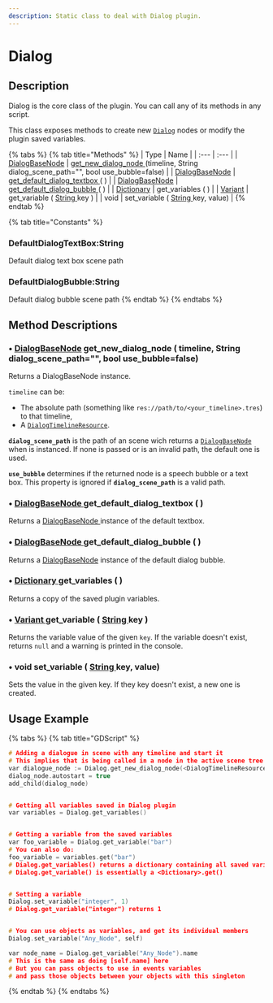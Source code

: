 ```yaml
---
description: Static class to deal with Dialog plugin.
---
```


# Dialog

## Description

Dialog is the core class of the plugin. You can call any of its methods in any script.   
  
This class exposes methods to create new [`Dialog`](class_dialog-base-node.md) nodes or modify the plugin saved variables.

{% tabs %}
{% tab title="Methods" %}
| Type | Name |
| :--- | :--- |
| [DialogBaseNode](class_dialog-base-node.md) | [get\_new\_dialog\_node ](class_dialog.md#get_new_dialog_node) \(timeline, String dialog\_scene\_path="", bool use\_bubble=false\) |
| [DialogBaseNode](class_dialog-base-node.md) | [get\_default\_dialog\_textbox ](class_dialog.md#dialogbasenode-get_default_dialog_textbox)\( \) |
| [DialogBaseNode](class_dialog-base-node.md) | [get\_default\_dialog\_bubble ](class_dialog.md#dialogbasenode-get_default_dialog_bubble)\( \) |
| [Dictionary](https://docs.godotengine.org/es/stable/classes/class_dictionary.html) | get\_variables \( \) |
| [Variant](https://docs.godotengine.org/es/stable/classes/class_variant.html) | get\_variable \( [String ](https://docs.godotengine.org/es/stable/classes/class_string.html)key \) |
| void | set\_variable \( [String ](https://docs.godotengine.org/es/stable/classes/class_string.html)key, value\) |
{% endtab %}

{% tab title="Constants" %}
### DefaultDialogTextBox:String

Default dialog text box scene path

### DefaultDialogBubble:String

Default dialog bubble scene path
{% endtab %}
{% endtabs %}

## Method Descriptions

### •  [DialogBaseNode](class_dialog-base-node.md) get\_new\_dialog\_node \( timeline, String dialog\_scene\_path="", bool use\_bubble=false\)  <a id="get_new_dialog_node"></a>

Returns a DialogBaseNode instance.

`timeline` can be:

* The absolute path \(something like `res://path/to/<your_timeline>.tres`\) to that timeline,
* A [`DialogTimelineResource`](../resource-class/class_dialog-timeline-resource.md).

**`dialog_scene_path`** is the path of an scene wich returns a [`DialogBaseNode`](class_dialog-base-node.md) when is instanced. If none is passed or is an invalid path, the default one is used.

**`use_bubble`** determines if the returned node is a speech bubble or a text box. This property is ignored if **`dialog_scene_path`** is a valid path.



### •  [DialogBaseNode ](class_dialog-base-node.md)**get\_default\_dialog\_textbox \( \)**

Returns a [DialogBaseNode ](class_dialog-base-node.md)instance of the default textbox.



### •  [DialogBaseNode ](class_dialog-base-node.md)**get\_default\_dialog\_bubble \( \)**

Returns a [DialogBaseNode](class_dialog-base-node.md) instance of the default dialog bubble.



### •  [Dictionary ](https://docs.godotengine.org/es/stable/classes/class_dictionary.html)get\_variables \( \)

Returns a copy of the saved plugin variables.



### •  [Variant ](https://docs.godotengine.org/es/stable/classes/class_variant.html)get\_variable \( [String ](https://docs.godotengine.org/es/stable/classes/class_string.html)key \)

Returns the variable value of the given `key`. If the variable doesn't exist, returns `null` and a warning is printed in the console.

### •  void set\_variable \( [String ](https://docs.godotengine.org/es/stable/classes/class_string.html)key, value\)

Sets the value in the given key. If they key doesn't exist, a new one is created.

## Usage Example

{% tabs %}
{% tab title="GDScript" %}
```cpp
# Adding a dialogue in scene with any timeline and start it
# This implies that is being called in a node in the active scene tree
var dialogue_node := Dialog.get_new_dialog_node(<DialogTimelineResource>)
dialog_node.autostart = true
add_child(dialog_node)


# Getting all variables saved in Dialog plugin
var variables = Dialog.get_variables()


# Getting a variable from the saved variables
var foo_variable = Dialog.get_variable("bar")
# You can also do:
foo_variable = variables.get("bar")
# Dialog.get_variables() returns a dictionary containing all saved variables
# Dialog.get_variable() is essentially a <Dictionary>.get()


# Setting a variable
Dialog.set_variable("integer", 1)
# Dialog.get_variable("integer") returns 1


# You can use objects as variables, and get its individual members
Dialog.set_variable("Any_Node", self)

var node_name = Dialog.get_variable("Any_Node").name
# This is the same as doing [self.name] here
# But you can pass objects to use in events variables
# and pass those objects between your objects with this singleton


```
{% endtab %}
{% endtabs %}

